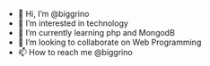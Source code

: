 - 👋 Hi, I’m @biggrino
- 👀 I’m interested in technology
- 🌱 I’m currently learning php and MongodB
- 💞️ I’m looking to collaborate on Web Programming
- 📫 How to reach me @biggrino

<!---
biggrino/biggrino is a ✨ special ✨ repository because its `README.md` (this file) appears on your GitHub profile.
You can click the Preview link to take a look at your changes.
--->
